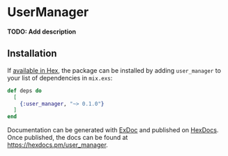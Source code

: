 # UserManager

**TODO: Add description**

## Installation

If [available in Hex](https://hex.pm/docs/publish), the package can be installed
by adding `user_manager` to your list of dependencies in `mix.exs`:

```elixir
def deps do
  [
    {:user_manager, "~> 0.1.0"}
  ]
end
```

Documentation can be generated with [ExDoc](https://github.com/elixir-lang/ex_doc)
and published on [HexDocs](https://hexdocs.pm). Once published, the docs can
be found at <https://hexdocs.pm/user_manager>.

